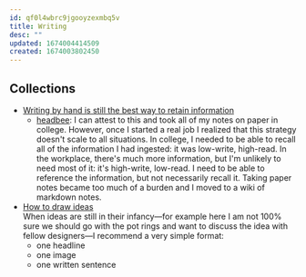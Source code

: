 ```yaml
---
id: qf0l4wbrc9jgooyzexmbq5v
title: Writing
desc: ""
updated: 1674004414509
created: 1674003802450
---
```


## Collections

- [Writing by hand is still the best way to retain information](https://stackoverflow.blog/2022/11/23/why-writing-by-hand-is-still-the-best-way-to-retain-information/)
  - [headbee](https://news.ycombinator.com/item?id=33721068): I can attest to this and took all of my notes on paper in college. However, once I started a real job I realized that this strategy doesn't scale to all situations. In college, I needed to be able to recall all of the information I had ingested: it was low-write, high-read. In the workplace, there's much more information, but I'm unlikely to need most of it: it's high-write, low-read. I need to be able to reference the information, but not necessarily recall it. Taking paper notes became too much of a burden and I moved to a wiki of markdown notes.
- [How to draw ideas](https://ralphammer.com/how-to-draw-ideas/)  
  When ideas are still in their infancy—for example here I am not 100% sure we should go with the pot rings and want to discuss the idea with fellow designers—I recommend a very simple format:
  - one headline
  - one image
  - one written sentence

